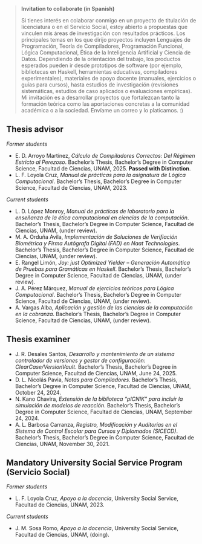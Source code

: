 > **Invitation to collaborate (in Spanish)**
>
> Si tienes interés en colaborar conmigo en un proyecto de titulación de licenciatura o en el Servicio Social, estoy abierto a propuestas que vinculen mis áreas de investigación con resultados prácticos. Los principales temas en los que dirijo proyectos incluyen Lenguajes de Programación, Teoría de Compiladores, Programación Funcional, Lógica Computacional, Ética de la Inteligencia Artificial y Ciencia de Datos. Dependiendo de la orientación del trabajo, los productos esperados pueden ir desde prototipos de software (por ejemplo, bibliotecas en Haskell, herramientas educativas, compiladores experimentales), materiales de apoyo docente (manuales, ejercicios o guías para cursos), hasta estudios de investigación (revisiones sistemáticas, estudios de caso aplicados o evaluaciones empíricas). Mi invitación es a desarrollar proyectos que fortalezcan tanto la formación teórica como las aportaciones concretas a la comunidad académica o a la sociedad. Envíame un correo y lo platicamos. :)


## Thesis advisor

*Former students*

- E. D. Arroyo Martínez, *Cálculo de Compiladores Correctos: Del Régimen Estricto al Perezoso*. Bachelor’s Thesis, Bachelor’s Degree in Computer Science, Facultad de Ciencias, UNAM, 2025. **Passed with Distinction**.
- L. F. Loyola Cruz, *Manual de prácticas para la asignatura de Lógica Computacional*. Bachelor’s Thesis, Bachelor’s Degree in Computer Science, Facultad de Ciencias, UNAM, 2023.

*Current students*

- L. D. López Monroy, *Manual de prácticas de laboratorio para la enseñanza de la ética computacional en ciencias de la computación*.  Bachelor’s Thesis, Bachelor’s Degree in Computer Science, Facultad de Ciencias, UNAM, (under review).
- M. A. Orduña Avila, *Implementación de Soluciones de Verifiación Biométrica y Firma Autógrafa Digital (FAD) en Naat Technologies*. Bachelor’s Thesis, Bachelor’s Degree in Computer Science, Facultad de Ciencias, UNAM, (under review).
- E. Rangel Limón, *Joy: just Optimized Yielder – Generación Automática de Pruebas para Gramáticas en Haskell*. Bachelor’s Thesis, Bachelor’s Degree in Computer Science, Facultad de Ciencias, UNAM, (under review).
- J. A. Pérez Márquez, *Manual de ejercicios teóricos para Lógica Computacional*. Bachelor’s Thesis, Bachelor’s Degree in Computer Science, Facultad de Ciencias, UNAM, (under review).
- A. Vargas Alba, *Aplicación y gestión de las ciencias de la computación en la cobranza*. Bachelor’s Thesis, Bachelor’s Degree in Computer Science, Facultad de Ciencias, UNAM, (under review).

## Thesis examiner

- J. R. Desales Santos, *Desarrollo y mantenimiento de un sistema controlador de versiones y gestor de configuración: ClearCase/VersionVault*. Bachelor’s Thesis, Bachelor’s Degree in Computer Science, Facultad de Ciencias, UNAM, June 24, 2025.  
- D. L. Nicolás Pavia, *Notas para Compiladores*. Bachelor’s Thesis, Bachelor’s Degree in Computer Science, Facultad de Ciencias, UNAM, October 24, 2024.  
- N. Kano Chavira, *Extensión de la biblioteca “pICNIK” para incluir la simulación de modelos de reacción*. Bachelor’s Thesis, Bachelor’s Degree in Computer Science, Facultad de Ciencias, UNAM, September 24, 2024.  
- A. L. Barbosa Carranza, *Registro, Modificación y Auditorías en el Sistema de Control Escolar para Cursos y Diplomados (SICECD)*. Bachelor’s Thesis, Bachelor’s Degree in Computer Science, Facultad de Ciencias, UNAM, November 30, 2021.

## Mandatory University Social Service Program (Servicio Social)

*Former students*
  
- L. F. Loyola Cruz, *Apoyo a la docencia*, University Social Service, Facultad de Ciencias, UNAM, 2023.

*Current students*
   
- J. M. Sosa Romo, *Apoyo a la docencia*, University Social Service, Facultad de Ciencias, UNAM, (doing).
